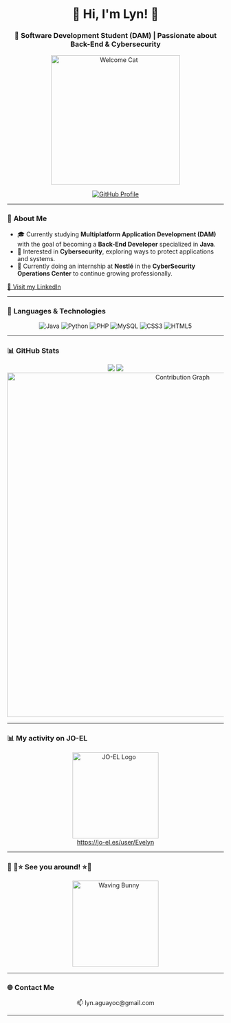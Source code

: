 <div align="center">
  
# 🌟 Hi, I'm Lyn! 🌟  
### 🚀 Software Development Student (DAM) | Passionate about Back-End & Cybersecurity  

<img src="https://i.gifer.com/23wE.gif" alt="Welcome Cat" width="300px">  

[![GitHub Profile](https://img.shields.io/github/followers/LynAguayo?style=social)](https://github.com/LynAguayo)  

</div>  

---

### 🎯 **About Me**  
- 🎓 Currently studying **Multiplatform Application Development (DAM)** with the goal of becoming a **Back-End Developer** specialized in **Java**.  
- 🔐 Interested in **Cybersecurity**, exploring ways to protect applications and systems.  
- 🚀 Currently doing an internship at **Nestlé** in the **CyberSecurity Operations Center** to continue growing professionally.  

[🔗 Visit my LinkedIn](https://www.linkedin.com/in/lynaguayo)

---

### 🔧 **Languages & Technologies**  
<div align="center">  
  <img src="https://img.shields.io/badge/Java-ED8B00?style=for-the-badge&logo=java&logoColor=white" alt="Java">  
  <img src="https://img.shields.io/badge/Python-3776AB?style=for-the-badge&logo=python&logoColor=white" alt="Python">  
  <img src="https://img.shields.io/badge/PHP-777BB4?style=for-the-badge&logo=php&logoColor=white" alt="PHP">  
  <img src="https://img.shields.io/badge/MySQL-4479A1?style=for-the-badge&logo=mysql&logoColor=white" alt="MySQL">  
  <img src="https://img.shields.io/badge/CSS3-1572B6?style=for-the-badge&logo=css3&logoColor=white" alt="CSS3">  
  <img src="https://img.shields.io/badge/HTML5-E34F26?style=for-the-badge&logo=html5&logoColor=white" alt="HTML5">  
</div>  

---

### 📊 **GitHub Stats**  
<div align="center">
  <img src="https://github-readme-stats.vercel.app/api?username=LynAguayo&show_icons=true&theme=radical" style="max-width: 45%; height: auto;">
  <img src="https://github-readme-streak-stats.herokuapp.com/?user=LynAguayo&theme=radical" style="max-width: 45%; height: auto;">
</div>
<div align="center">
  <img src="https://github-readme-activity-graph.vercel.app/graph?username=LynAguayo&theme=radical" alt="Contribution Graph" width="800px">
</div>

---

### 📊 **My activity on JO-EL**  
<div align="center">  
  <a href="https://jo-el.es/user/Evelyn" target="_blank">  
    <img src="https://jo-el.es/static/icons/logo.svg" alt="JO-EL Logo" width="200px">  
  </a>  
  <br>  
  <a href="https://jo-el.es/user/Evelyn" target="_blank">https://jo-el.es/user/Evelyn</a>  
</div>  

---

### 🐾 👋⭐ **See you around!** ⭐👋  
<div align="center">  
  <img src="https://i.gifer.com/Pak.gif" alt="Waving Bunny" width="200px">  
</div>  

---

### 🌐 **Contact Me**  
<div align="center">  
  📫 lyn.aguayoc@gmail.com  
</div>  

---

